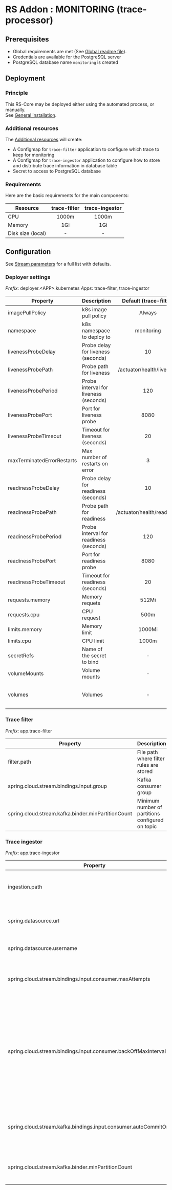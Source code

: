 # RS Addon : MONITORING (trace-processor)

## Prerequisites

- Global requirements are met (See [Global readme file](../../README.md)).
- Credentials are available for the PostgreSQL server
- PostgreSQL database name `monitoring` is created

## Deployment

### Principle

This RS-Core may be deployed either using the automated process, or manually.  
See [General installation](../../README.md#Installation).

### Additional resources

The [Additional resources](Executables/additional_resources) will create:

- A Configmap for `trace-filter` application to configure which trace to keep for monitoring
- A Configmap for `trace-ingestor` application to configure how to store and distribute trace information in database table 
- Secret to access to PostgreSQL database

### Requirements

Here are the basic requirements for the main components:

| Resource          | trace-filter | trace-ingestor |
|-------------------|:------------:|:--------------:|
| CPU               |    1000m     |     1000m      |
| Memory            |     1Gi      |      1Gi       |
| Disk size (local) |      -       |       -        |

## Configuration

See [Stream parameters](Executables/stream-parameters.properties) for a full list with defaults.

### Deployer settings

_Prefix_: deployer.&lt;APP&gt;.kubernetes
_Apps_: trace-filter, trace-ingestor

| Property                   | Description                            |   Default (trace-filter)   |                           Default (trace-ingestor)                            |
|----------------------------|----------------------------------------|:--------------------------:|:-----------------------------------------------------------------------------:|
| imagePullPolicy            | k8s image pull policy                  |           Always           |                                    Always                                     |
| namespace                  | k8s namespace to deploy to             |         monitoring         |                                  monitoring                                   |
| livenessProbeDelay         | Probe delay for liveness (seconds)     |             10             |                                      10                                       |
| livenessProbePath          | Probe path for liveness                | /actuator/health/liveness  |                           /actuator/health/liveness                           |
| livenessProbePeriod        | Probe interval for liveness (seconds)  |            120             |                                      120                                      |
| livenessProbePort          | Port for liveness probe                |            8080            |                                     8080                                      |
| livenessProbeTimeout       | Timeout for liveness (seconds)         |             20             |                                      20                                       |
| maxTerminatedErrorRestarts | Max number of restarts on error        |             3              |                                       3                                       |
| readinessProbeDelay        | Probe delay for readiness (seconds)    |             10             |                                      10                                       |
| readinessProbePath         | Probe path for readiness               | /actuator/health/readiness |                          /actuator/health/readiness                           |
| readinessProbePeriod       | Probe interval for readiness (seconds) |            120             |                                      120                                      |
| readinessProbePort         | Port for readiness probe               |            8080            |                                     8080                                      |
| readinessProbeTimeout      | Timeout for readiness (seconds)        |             20             |                                      20                                       |
| requests.memory            | Memory requets                         |           512Mi            |                                     512Mi                                     |
| requests.cpu               | CPU request                            |            500m            |                                     500m                                      |
| limits.memory              | Memory limit                           |           1000Mi           |                                    1000Mi                                     |
| limits.cpu                 | CPU limit                              |           1000m            |                                     1000m                                     |
| secretRefs                 | Name of the secret to bind             |             -              |                                trace-ingestor                                 |
| volumeMounts               | Volume mounts                          |             -              |              [ {name: ingestor-config, mountPath: '/config' } ]               |
| volumes                    | Volumes                                |             -              | [ {name: ingestor-config, configmap: </br>{ name: trace-ingestor-config } } ] |

### Trace filter

_Prefix_: app.trace-filter

| Property                                               | Description                                      |         Default          |
|--------------------------------------------------------|--------------------------------------------------|:------------------------:|
| filter.path                                            | File path where filter rules are stored          | file:/config/filter.yaml | 
| spring.cloud.stream.bindings.input.group               | Kafka consumer group                             |       trace-filter       | 
| spring.cloud.stream.kafka.binder.minPartitionCount     | Minimum number of partitions configured on topic |            5             |

### Trace ingestor

_Prefix_: app.trace-ingestor

| Property                                                            | Description                                                                                                                                                |                                      Default                                       |
|---------------------------------------------------------------------|------------------------------------------------------------------------------------------------------------------------------------------------------------|:----------------------------------------------------------------------------------:|
| ingestion.path                                                      | File path where ingestion configuration are stored                                                                                                         |                              file:/config/filter.yaml                              | 
| spring.datasource.url                                               | JDBC URL of the database (include database name)                                                                                                           | jdbc:postgresql://postgresql-primary-hl.database.svc.cluster.local:5432/monitoring |
| spring.datasource.username                                          | Login username of the database                                                                                                                             |                                      postgres                                      |
| spring.cloud.stream.bindings.input.consumer.maxAttempts             | The number of attempts of re-processing an inbound message                                                                                                 |                                     2147483647                                     |
| spring.cloud.stream.bindings.input.consumer.backOffMaxInterval      | The maximum backoff interval (expressed in millisecond) first attempt will be done 1s after, the following 2s and then 4s until reaching the defined value |                                       60000                                        |
| spring.cloud.stream.kafka.bindings.input.consumer.autoCommitOnError | If set to false force application to replay message until it succeed.                                                                                      |                                       false                                        | 
| spring.cloud.stream.kafka.binder.minPartitionCount                  | Minimum number of partitions configured on topic                                                                                                           |                                         1                                          |
